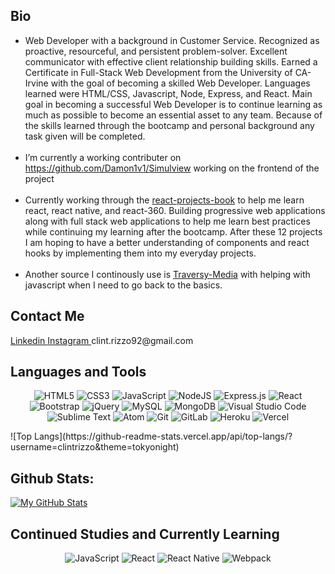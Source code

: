 ## Bio
- Web Developer with a background in Customer Service. Recognized as proactive, resourceful, and persistent problem-solver. Excellent communicator with effective client relationship building skills. Earned a Certificate in Full-Stack Web Development from the University of CA-Irvine with the goal of becoming a skilled Web Developer. Languages learned were HTML/CSS, Javascript, Node, Express, and React. Main goal in becoming a successful Web Developer is to continue learning as much as possible to become an essential asset to any team. Because of the skills learned through the bootcamp and personal background any task given will be completed.
<br></br>
- I’m currently a working contributer on https://github.com/Damon1v1/Simulview working on the frontend of the project
<br></br>
- Currently working through the [react-projects-book](https://www.amazon.com/React-Projects-real-world-applications-scratch/dp/1789954932/ref=asc_df_1789954932?tag=bingshoppinga-20&linkCode=df0&hvadid=80264440653017&hvnetw=o&hvqmt=e&hvbmt=be&hvdev=c&hvlocint=&hvlocphy=&hvtargid=pla-4583863987380972&psc=1) to help me learn react, react native, and react-360. Building progressive web applications along with full stack web applications to help me learn best practices while continuing my learning after the bootcamp. After these 12 projects I am hoping to have a better understanding of components and react hooks by implementing them into my everyday projects.
<br></br>
- Another source I continously use is [Traversy-Media](https://www.youtube.com/user/TechGuyWeb) with helping with javascript when I need to go back to the basics.

## Contact Me
<a href="https://www.linkedin.com/in/clinton-rizzo/" rel="noopener noreferrer" target="_blank">
Linkedin 
</a>
<a href="https://www.instagram.com/clintrizzo/" rel="noopener noreferrer" target="_blank">
Instagram 
</a>
clint.rizzo92@gmail.com


## Languages and Tools
<p align="center">
<img alt="HTML5" src="https://img.shields.io/badge/html5-%23E34F26.svg?style=for-the-badge&logo=html5&logoColor=white"/>
<img alt="CSS3" src="https://img.shields.io/badge/css3-%231572B6.svg?style=for-the-badge&logo=css3&logoColor=white"/>
<img alt="JavaScript" src="https://img.shields.io/badge/javascript-%23323330.svg?style=for-the-badge&logo=javascript&logoColor=%23F7DF1E"/>
<img alt="NodeJS" src="https://img.shields.io/badge/node.js-%2343853D.svg?style=for-the-badge&logo=node-dot-js&logoColor=white"/>
<img alt="Express.js" src="https://img.shields.io/badge/express.js-%23404d59.svg?style=for-the-badge&logo=express&logoColor=%2361DAFB"/>
<img alt="React" src="https://img.shields.io/badge/react-%2320232a.svg?style=for-the-badge&logo=react&logoColor=%2361DAFB"/>
<img alt="Bootstrap" src="https://img.shields.io/badge/bootstrap-%23563D7C.svg?style=for-the-badge&logo=bootstrap&logoColor=white"/>
<img alt="jQuery" src="https://img.shields.io/badge/jquery-%230769AD.svg?style=for-the-badge&logo=jquery&logoColor=white"/>
<img alt="MySQL" src="https://img.shields.io/badge/mysql-%2300f.svg?style=for-the-badge&logo=mysql&logoColor=white"/>
<img alt="MongoDB" src ="https://img.shields.io/badge/MongoDB-%234ea94b.svg?style=for-the-badge&logo=mongodb&logoColor=white"/>
<img alt="Visual Studio Code" src="https://img.shields.io/badge/VisualStudioCode-0078d7.svg?style=for-the-badge&logo=visual-studio-code&logoColor=white"/>
<img alt="Sublime Text" src="https://img.shields.io/badge/sublime_text-%23575757.svg?style=for-the-badge&logo=sublime-text&logoColor=important"/>
<img alt="Atom" src="https://img.shields.io/badge/Atom-%2366595C.svg?style=for-the-badge&logo=atom&logoColor=white"/>
<img alt="Git" src="https://img.shields.io/badge/git-%23F05033.svg?style=for-the-badge&logo=git&logoColor=white"/>
<img alt="GitLab" src="https://img.shields.io/badge/gitlab-%23181717.svg?style=for-the-badge&logo=gitlab&logoColor=white"/>
<img alt="Heroku" src="https://img.shields.io/badge/heroku-%23430098.svg?style=for-the-badge&logo=heroku&logoColor=white"/>
<img alt="Vercel" src="https://img.shields.io/badge/vercel-%23000000.svg?style=for-the-badge&logo=vercel&logoColor=white"/>
</p>
![Top Langs](https://github-readme-stats.vercel.app/api/top-langs/?username=clintrizzo&theme=tokyonight)

## Github Stats:
[![My GitHub Stats](https://github-readme-stats.vercel.app/api/?username=clintrizzo&count_private=true&theme=prussian&showicons=true)]()

## Continued Studies and Currently Learning
<p align="center">
<img alt="JavaScript" src="https://img.shields.io/badge/javascript-%23323330.svg?style=for-the-badge&logo=javascript&logoColor=%23F7DF1E"/>
<img alt="React" src="https://img.shields.io/badge/react-%2320232a.svg?style=for-the-badge&logo=react&logoColor=%2361DAFB"/>
<img alt="React Native" src="https://img.shields.io/badge/react_native-%2320232a.svg?style=for-the-badge&logo=react&logoColor=%2361DAFB"/>
<img alt="Webpack" src="https://img.shields.io/badge/webpack-%238DD6F9.svg?style=for-the-badge&logo=webpack&logoColor=black" />
</p>








<!---
clintrizzo/clintrizzo is a ✨ special ✨ repository because its `README.md` (this file) appears on your GitHub profile.
You can click the Preview link to take a look at your changes.
--->
